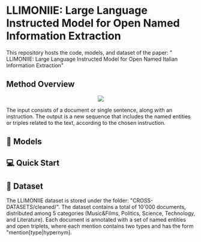 # LLIMONIIE: Large Language Instructed Model for Open Named Information Extraction
This repository hosts the code, models, and dataset of the paper: " LLIMONIIE: Large Language Instructed Model
for Open Named Italian Information Extraction"
## Method Overview
<p align="center">
  <img src="pipeline.png"/>
</p>
 The input consists of a document or single sentence, along with an instruction. The output is a new sequence that includes
the named entities or triples related to the text, according to the chosen instruction.

## 🤖 Models
## 💻 Quick Start
## 📝 Dataset 
The LLIMONIIE dataset is  stored under the folder: "CROSS-DATASETS/cleaned/". The dataset contains a total of 10'000 documents, distributed among 5 categories (Music&Films, Politics, Science, Technology, and Literature). Each document is annotated with a set of named entities and open triplets, where each mention contains two types and has the form "mention[type|hypernym].  
